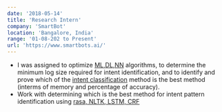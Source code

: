 ```yaml
---
date: '2018-05-14'
title: 'Research Intern'
company: 'SmartBot'
location: 'Bangalore, India'
range: '01-08-202 to Present'
url: 'https://www.smartbots.ai/'
---
```


- I was assigned to optimize [ML,DL,NN]() algorithms, to determine the minimum log size required for intent identification, and to identify and prove which of the [intent classification]() method is the best method (interms of memory and percentage of accuracy).
- Work with determining which is the best method for intent pattern identification using [rasa, NLTK, LSTM, CRF]()